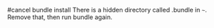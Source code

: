 #cancel bundle install
There is a hidden directory called .bundle in `~`. Remove that, then run bundle again.

